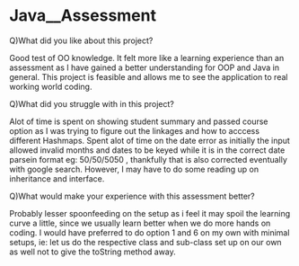 # Java__Assessment

Q)What did you like about this project?

Good test of OO knowledge. It felt more like a learning experience than an assessment as I have gained a better understanding for OOP and Java in general. 
This project is feasible and allows me to see the application to real working world coding. 


Q)What did you struggle with in this project?

Alot of time is spent on showing student summary and passed course option as I was trying to figure out the linkages and how to acccess different Hashmaps. 
Spent alot of time on the date error as initially the input allowed invalid months and dates to be keyed while it is in the correct date parsein format eg: 50/50/5050 , thankfully that is also corrected eventually with google search. However, I may have to do some reading up on inheritance and interface.


Q)What would make your experience with this assessment better?

Probably lesser spoonfeeding on the setup as i feel it may spoil the learning curve a little, since we usually learn better when we do more hands on coding.
I would have preferred to do option 1 and 6 on my own with minimal setups, ie: let us do the respective class and sub-class set up on our own as well not to give the toString method away. 


